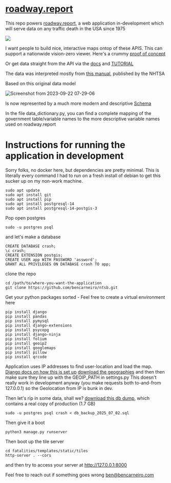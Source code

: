 # [roadway.report](https://roadway.report)

This repo powers [roadway.report](https://roadway.report), a web application in-development which will serve data on any traffic death in the USA since 1975


<img src="https://censusmaps.org/static/death.png">

I want people to build nice, interactive maps ontop of these APIS. This can support a nationwide vision-zero viewer. 
Here's a crummy [proof of concept](https://roadway.report)

Or get data straight from the API via the [docs](https://roadway.report/v1/docs) and [TUTORIAL](https://roadway.report/api_tutorial_notebook)

The data was interpreted mostly from [this manual](https://crashstats.nhtsa.dot.gov/Api/Public/ViewPublication/813556), published by the NHTSA

Based on this original data model

![Screenshot from 2023-09-22 07-29-06](https://github.com/bencarneiro/ntsb/assets/63479105/52ab1a18-5d50-48c0-a416-cf2d4b148f4f)

Is now represented by a much more modern and descriptive [Schema](https://roadway.report/schema)

In the file data_dictionary.py, you can find a complete mapping of the government table/variable names to the more descriptive variable names used on roadway.report



# Instructions for running the application in development

Sorry folks, no docker here, but dependencies are pretty minimal. This is literally every command I had to run on a fresh install of debian to get this sucker up on my non-work machine. 

```
sudo apt update
sudo apt install git
sudo apt install pip
sudo apt install postgresql-14
sudo apt install postgresql-14-postgis-3
```
Pop open postgres
```
sudo -u postgres psql
```
and let's make a database
```
CREATE DATABASE crash;
\c crash;
CREATE EXTENSION postgis;
CREATE USER app WITH PASSWORD 'assword';
GRANT ALL PRIVILEGES ON DATABASE crash TO app;
```
clone the repo
```
cd /path/to/where-you-want-the-application
git clone https://github.com/bencarneiro/ntsb.git
```
Get your python packages sorted - Feel free to create a virtual environment here
```
pip install django
pip install pandas
pip install pymysql
pip install django-extensions
pip install psycopg
pip install django-ninja
pip install folium
pip install geoip2
pip install googlemaps
pip install pillow
pip install qrcode
```
Application uses IP addresses to find user-location and load the map. 
[Django docs on how this is set up](https://docs.djangoproject.com/en/5.0/ref/contrib/gis/geoip2/)
[download the geographies](https://drive.google.com/drive/folders/1JCmyvSZVb2vcpceOAUwhy8gh2tzo5ucB?usp=sharing) and then then make sure they line up with the GEOIP_PATH in settings.py
This doesn't really work in development anyway (you make requests both to-and-from 127.0.0.1) so the Geolocation from IP is bunk in dev. 

Then let's rip in some data, shall we?
[download this db dump](https://drive.google.com/file/d/1Q4yAmPdjduxtit8GTLbOQcyt9aSREyNt/view?usp=sharing), which contains a real copy of production (1.7 GB)
```
sudo -u postgres psql crash < db_backup_2025_07_02.sql
```
Then give it a boot
```
python3 manage.py runserver
```
Then boot up the tile server
```
cd fatalities/templates/static/tiles
http-server . --cors
```

and then try to access your server at http://127.0.0.1:8000

Feel free to reach out if something goes wrong ben@bencarneiro.com


